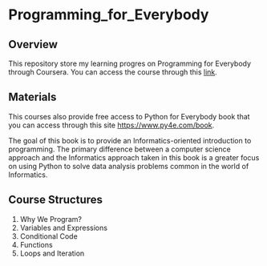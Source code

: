 # Programming_for_Everybody

## Overview
This repository store my learning progres on Programming for Everybody through Coursera. You can access the course through this [link](https://www.coursera.org/learn/python).

## Materials
This courses also provide free access to Python for Everybody book that you can access through this site https://www.py4e.com/book.

The goal of this book is to provide an Informatics-oriented introduction to programming. The primary difference between a computer science approach and the Informatics approach taken in this book is a greater focus on using Python to solve data analysis problems common in the world of Informatics.

## Course Structures
1. Why We Program?
2. Variables and Expressions
3. Conditional Code
4. Functions
5. Loops and Iteration

